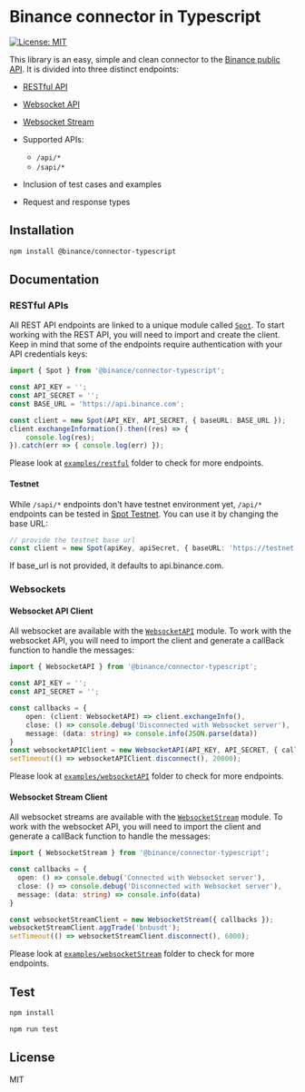 # Binance connector in Typescript

[![License: MIT](https://img.shields.io/badge/License-MIT-yellow.svg)](https://opensource.org/licenses/MIT)

This library is an easy, simple and clean connector to the [Binance public API](https://github.com/binance/binance-spot-api-docs). It is divided into three distinct endpoints:
- [RESTful API](./src/spot.ts)
- [Websocket API](./src/websocketAPI.ts)
- [Websocket Stream](./src/websocketStream.ts)


- Supported APIs:
    - `/api/*`
    - `/sapi/*`
- Inclusion of test cases and examples
- Request and response types

## Installation

```bash
npm install @binance/connector-typescript
```

## Documentation

### RESTful APIs

All REST API endpoints are linked to a unique module called [`Spot`](./src/spot.ts#L4).
To start working with the REST API, you will need to import and create the client. Keep in mind that some of the endpoints require authentication with your API credentials keys:
```typescript
import { Spot } from '@binance/connector-typescript';

const API_KEY = '';
const API_SECRET = '';
const BASE_URL = 'https://api.binance.com';

const client = new Spot(API_KEY, API_SECRET, { baseURL: BASE_URL });
client.exchangeInformation().then((res) => {
    console.log(res);
}).catch(err => { console.log(err) });
```
Please look at [`examples/restful`](./examples/restful/) folder to check for more endpoints.

#### Testnet

While `/sapi/*` endpoints don't have testnet environment yet, `/api/*` endpoints can be tested in
[Spot Testnet](https://testnet.binance.vision/). You can use it by changing the base URL:

```typescript
// provide the testnet base url
const client = new Spot(apiKey, apiSecret, { baseURL: 'https://testnet.binance.vision'})
```
If base_url is not provided, it defaults to api.binance.com.

### Websockets

#### Websocket API Client

All websocket are available with the [`WebsocketAPI`](./src/websocketAPI.ts#L6) module.
To work with the websocket API, you will need to import the client and generate a callBack function to handle the messages:
```typescript
import { WebsocketAPI } from '@binance/connector-typescript';

const API_KEY = '';
const API_SECRET = '';

const callbacks = {
    open: (client: WebsocketAPI) => client.exchangeInfo(),
    close: () => console.debug('Disconnected with Websocket server'),
    message: (data: string) => console.info(JSON.parse(data))
}
const websocketAPIClient = new WebsocketAPI(API_KEY, API_SECRET, { callbacks });
setTimeout(() => websocketAPIClient.disconnect(), 20000);
```
Please look at [`examples/websocketAPI`](./examples/websocketAPI/) folder to check for more endpoints.

#### Websocket Stream Client

All websocket streams are available with the [`WebsocketStream`](./src/websocketStream.ts#L4) module.
To work with the websocket API, you will need to import the client and generate a callBack function to handle the messages:
```typescript
import { WebsocketStream } from '@binance/connector-typescript';

const callbacks = {
  open: () => console.debug('Connected with Websocket server'),
  close: () => console.debug('Disconnected with Websocket server'),
  message: (data: string) => console.info(data)
}

const websocketStreamClient = new WebsocketStream({ callbacks });
websocketStreamClient.aggTrade('bnbusdt');
setTimeout(() => websocketStreamClient.disconnect(), 6000);
```
Please look at [`examples/websocketStream`](./examples/websocketStream/) folder to check for more endpoints.

## Test

```bash
npm install

npm run test
```

## License
MIT
